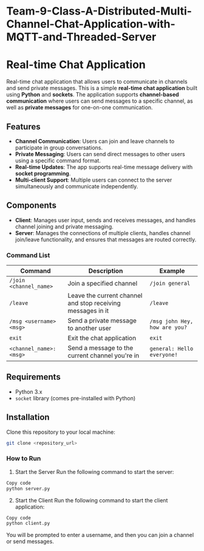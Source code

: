 # Team-9-Class-A-Distributed-Multi-Channel-Chat-Application-with-MQTT-and-Threaded-Server

# Real-time Chat Application
Real-time chat application that allows users to communicate in channels and send private messages.
This is a simple **real-time chat application** built using **Python** and **sockets**. The application supports **channel-based communication** where users can send messages to a specific channel, as well as **private messages** for one-on-one communication.

## Features

- **Channel Communication**: Users can join and leave channels to participate in group conversations.
- **Private Messaging**: Users can send direct messages to other users using a specific command format.
- **Real-time Updates**: The app supports real-time message delivery with **socket programming**.
- **Multi-client Support**: Multiple users can connect to the server simultaneously and communicate independently.

## Components

- **Client**: Manages user input, sends and receives messages, and handles channel joining and private messaging.
- **Server**: Manages the connections of multiple clients, handles channel join/leave functionality, and ensures that messages are routed correctly.

### Command List

| **Command**                 | **Description**                                                    | **Example**                               |
|-----------------------------|--------------------------------------------------------------------|-------------------------------------------|
| `/join <channel_name>`       | Join a specified channel                                           | `/join general`                          |
| `/leave`                    | Leave the current channel and stop receiving messages in it        | `/leave`                                 |
| `/msg <username> <msg>`      | Send a private message to another user                             | `/msg john Hey, how are you?`            |
| `exit`                       | Exit the chat application                                          | `exit`                                   |
| `<channel_name>: <msg>`      | Send a message to the current channel you're in                    | `general: Hello everyone!`               |

  
## Requirements

- Python 3.x
- `socket` library (comes pre-installed with Python)
  
## Installation

Clone this repository to your local machine:

```bash
git clone <repository_url>
```

### How to Run
1. Start the Server
Run the following command to start the server:

```bash
Copy code
python server.py
```

2. Start the Client
Run the following command to start the client application:

```bash
Copy code
python client.py
```
You will be prompted to enter a username, and then you can join a channel or send messages.
